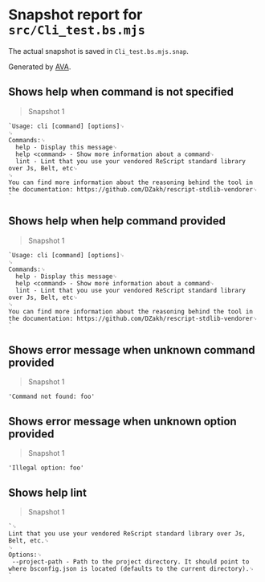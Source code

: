 # Snapshot report for `src/Cli_test.bs.mjs`

The actual snapshot is saved in `Cli_test.bs.mjs.snap`.

Generated by [AVA](https://avajs.dev).

## Shows help when command is not specified

> Snapshot 1

    `Usage: cli [command] [options]␊
    ␊
    Commands:␊
      help - Display this message␊
      help <command> - Show more information about a command␊
      lint - Lint that you use your vendored ReScript standard library over Js, Belt, etc␊
    ␊
    You can find more information about the reasoning behind the tool in the documentation: https://github.com/DZakh/rescript-stdlib-vendorer␊
    `

## Shows help when help command provided

> Snapshot 1

    `Usage: cli [command] [options]␊
    ␊
    Commands:␊
      help - Display this message␊
      help <command> - Show more information about a command␊
      lint - Lint that you use your vendored ReScript standard library over Js, Belt, etc␊
    ␊
    You can find more information about the reasoning behind the tool in the documentation: https://github.com/DZakh/rescript-stdlib-vendorer␊
    `

## Shows error message when unknown command provided

> Snapshot 1

    'Command not found: foo'

## Shows error message when unknown option provided

> Snapshot 1

    'Illegal option: foo'

## Shows help lint

> Snapshot 1

    `␊
    Lint that you use your vendored ReScript standard library over Js, Belt, etc.␊
    ␊
    Options:␊
     --project-path - Path to the project directory. It should point to where bsconfig.json is located (defaults to the current directory).␊
    `
